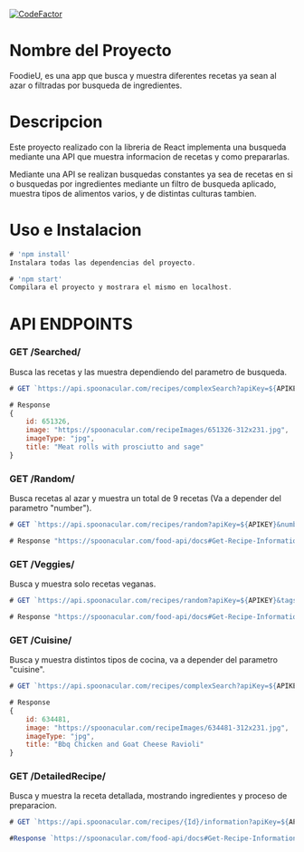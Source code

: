 [![CodeFactor](https://www.codefactor.io/repository/github/nylander26/reto-frontend-job-barcelona/badge)](https://www.codefactor.io/repository/github/nylander26/reto-frontend-job-barcelona)

# Nombre del Proyecto

FoodieU, es una app que busca y muestra diferentes recetas ya sean al azar o filtradas por busqueda de ingredientes.

# Descripcion

Este proyecto realizado con la libreria de React implementa una busqueda mediante una API que muestra informacion de recetas y como prepararlas.

Mediante una API se realizan busquedas constantes ya sea de recetas en si o busquedas por ingredientes mediante un filtro de busqueda aplicado, muestra tipos de alimentos varios, y de distintas culturas tambien.

# Uso e Instalacion

```javascript
# 'npm install'
Instalara todas las dependencias del proyecto.

# 'npm start' 
Compilara el proyecto y mostrara el mismo en localhost.
```

# API ENDPOINTS

### GET /Searched/
Busca las recetas y las muestra dependiendo del parametro de busqueda.
```javascript
# GET `https://api.spoonacular.com/recipes/complexSearch?apiKey=${APIKEY}&query="meat"`

# Response
{
    id: 651326,
    image: "https://spoonacular.com/recipeImages/651326-312x231.jpg",
    imageType: "jpg",
    title: "Meat rolls with prosciutto and sage"
}
```

### GET /Random/
Busca recetas al azar y muestra un total de 9 recetas (Va a depender del parametro "number").
```javascript
# GET `https://api.spoonacular.com/recipes/random?apiKey=${APIKEY}&number=9`

# Response "https://spoonacular.com/food-api/docs#Get-Recipe-Information"
```

### GET /Veggies/
Busca y muestra solo recetas veganas.
```javascript
# GET `https://api.spoonacular.com/recipes/random?apiKey=${APIKEY}&tags=vegetarian`

# Response "https://spoonacular.com/food-api/docs#Get-Recipe-Information"
```

### GET /Cuisine/
Busca y muestra distintos tipos de cocina, va a depender del parametro "cuisine".
```javascript
# GET `https://api.spoonacular.com/recipes/complexSearch?apiKey=${APIKEY}&cuisine="italian"`

# Response
{
    id: 634481,
    image: "https://spoonacular.com/recipeImages/634481-312x231.jpg",
    imageType: "jpg",
    title: "Bbq Chicken and Goat Cheese Ravioli"
}
```

### GET /DetailedRecipe/
Busca y muestra la receta detallada, mostrando ingredientes y proceso de preparacion.
```javascript
# GET `https://api.spoonacular.com/recipes/{Id}/information?apiKey=${APIKEY}`

#Response `https://spoonacular.com/food-api/docs#Get-Recipe-Information`
```